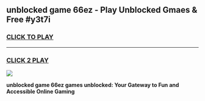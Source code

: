 
## unblocked game 66ez - Play Unblocked Gmaes & Free #y3t7i
<h3>
<a href="https://premium.freeplayer.one?title=unblocked_game_66ez&ref=03M">CLICK TO PLAY</a></h3>
<hr>

<h3>
<a href="https://premium.freeplayer.one?title=unblocked_game_66ez&ref=03M">CLICK 2 PLAY</a>
  
</h3>

<a href="https://premium.freeplayer.one?title=unblocked_game_66ez&ref=03M"><img src="https://clearcache.store/games.png"></a>


**unblocked game 66ez games unblocked: Your Gateway to Fun and Accessible Online Gaming**
